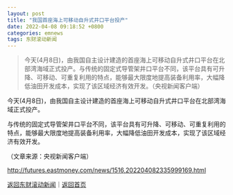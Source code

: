 ```yaml
---
layout: post
title: "我国首座海上可移动自升式井口平台投产"
date: 2022-04-08 09:18:52 +0800
categories: emnews
tags: 东财滚动新闻
---
```

> 今天(4月8日)，由我国自主设计建造的首座海上可移动自升式井口平台在北部湾海域正式投产。与传统的固定式导管架井口平台不同，该平台具有可升降、可移动、可重复利用的特点，能够最大限度地提高装备利用率，大幅降低油田开发成本，实现了该区域经济有效开发。（央视新闻客户端）

<p>今天(4月8日)，由我国自主设计建造的首座海上可移动自升式井口平台在北部湾海域正式投产。</p><p>与传统的固定式导管架井口平台不同，该平台具有可升降、可移动、可重复利用的特点，能够最大限度地提高装备利用率，大幅降低油田开发成本，实现了该区域经济有效开发。</p><p class="em_media">（文章来源：央视新闻客户端）</p>

<http://futures.eastmoney.com/news/1516,202204082335999169.html>

[返回东财滚动新闻](//finews.withounder.com/emnews/)｜[返回首页](//finews.withounder.com/)